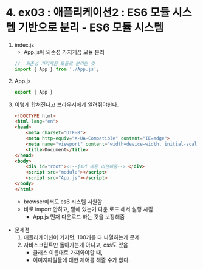 # 4. ex03 : 애플리케이션2 : ES6 모듈 시스템 기반으로 분리 - ES6 모듈 시스템
1. index.js
    + App.js에 의존성 가지게끔 모듈 분리
    ```js
    //  의존성 가지게끔 모듈로 분리한 것
    import { App } from './App.js';
    ```
2. App.js
    ```js
    export { App }
    ```
3. 이렇게 합쳐진다고 브라우저에게 알려줘야한다.
    ```html
    <!DOCTYPE html>
    <html lang="en">
    <head>
        <meta charset="UTF-8">
        <meta http-equiv="X-UA-Compatible" content="IE=edge">
        <meta name="viewport" content="width=device-width, initial-scale=1.0">
        <title>Document</title>
    </head>
    <body>
        <div id="root"><!--js가 내용 리턴해줌--> </div>
        <script src="module"></script>
        <script src="App.js"></script>
    </body>
    </html>
    ```
    + browser에서도 es6 시스템 지원함
    + 바로 import 안하고, 밑에 있는거 다운 로드 해서 실행 시킴
        + App.js 먼저 다운로드 하는 것을 보장해줌

+ 문제점
    1. 애플리케이션이 커지면, 100개를 다 나열하는게 문제
    2. 자바스크립트만 돌아가는게 아니고, css도 있음
        + 클래스 이름대로 가져와야할 때, 
        + 이미지파일들에 대한 제어를 해줄 수가 없다.
